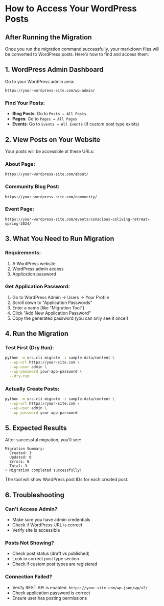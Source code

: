 # How to Access Your WordPress Posts

## After Running the Migration

Once you run the migration command successfully, your markdown files will be converted to WordPress posts. Here's how to find and access them:

## 1. WordPress Admin Dashboard

Go to your WordPress admin area:
```
https://your-wordpress-site.com/wp-admin/
```

### Find Your Posts:
- **Blog Posts**: Go to `Posts → All Posts`
- **Pages**: Go to `Pages → All Pages` 
- **Events**: Go to `Events → All Events` (if custom post type exists)

## 2. View Posts on Your Website

Your posts will be accessible at these URLs:

### About Page:
```
https://your-wordpress-site.com/about/
```

### Community Blog Post:
```
https://your-wordpress-site.com/community/
```

### Event Page:
```
https://your-wordpress-site.com/events/conscious-coliving-retreat-spring-2024/
```

## 3. What You Need to Run Migration

### Requirements:
1. A WordPress website
2. WordPress admin access
3. Application password

### Get Application Password:
1. Go to WordPress Admin → Users → Your Profile
2. Scroll down to "Application Passwords"
3. Enter a name (like "Migration Tool")
4. Click "Add New Application Password"
5. Copy the generated password (you can only see it once!)

## 4. Run the Migration

### Test First (Dry Run):
```bash
python -m src.cli migrate -i sample-data/content \
  --wp-url https://your-site.com \
  --wp-user admin \
  --wp-password your-app-password \
  --dry-run
```

### Actually Create Posts:
```bash
python -m src.cli migrate -i sample-data/content \
  --wp-url https://your-site.com \
  --wp-user admin \
  --wp-password your-app-password
```

## 5. Expected Results

After successful migration, you'll see:
```
Migration Summary:
  Created: 3
  Updated: 0
  Errors: 0
  Total: 3
✓ Migration completed successfully!
```

The tool will show WordPress post IDs for each created post.

## 6. Troubleshooting

### Can't Access Admin?
- Make sure you have admin credentials
- Check if WordPress URL is correct
- Verify site is accessible

### Posts Not Showing?
- Check post status (draft vs published)
- Look in correct post type section
- Check if custom post types are registered

### Connection Failed?
- Verify REST API is enabled: `https://your-site.com/wp-json/wp/v2/`
- Check application password is correct
- Ensure user has posting permissions